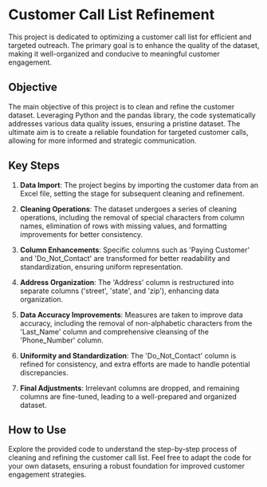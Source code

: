 # Customer Call List Refinement

This project is dedicated to optimizing a customer call list for efficient and targeted outreach. The primary goal is to enhance the quality of the dataset, making it well-organized and conducive to meaningful customer engagement.

## Objective

The main objective of this project is to clean and refine the customer dataset. Leveraging Python and the pandas library, the code systematically addresses various data quality issues, ensuring a pristine dataset. The ultimate aim is to create a reliable foundation for targeted customer calls, allowing for more informed and strategic communication.

## Key Steps

1. **Data Import**: The project begins by importing the customer data from an Excel file, setting the stage for subsequent cleaning and refinement.

2. **Cleaning Operations**: The dataset undergoes a series of cleaning operations, including the removal of special characters from column names, elimination of rows with missing values, and formatting improvements for better consistency.

3. **Column Enhancements**: Specific columns such as 'Paying Customer' and 'Do_Not_Contact' are transformed for better readability and standardization, ensuring uniform representation.

4. **Address Organization**: The 'Address' column is restructured into separate columns ('street', 'state', and 'zip'), enhancing data organization.

5. **Data Accuracy Improvements**: Measures are taken to improve data accuracy, including the removal of non-alphabetic characters from the 'Last_Name' column and comprehensive cleansing of the 'Phone_Number' column.

6. **Uniformity and Standardization**: The 'Do_Not_Contact' column is refined for consistency, and extra efforts are made to handle potential discrepancies.

7. **Final Adjustments**: Irrelevant columns are dropped, and remaining columns are fine-tuned, leading to a well-prepared and organized dataset.

## How to Use

Explore the provided code to understand the step-by-step process of cleaning and refining the customer call list. Feel free to adapt the code for your own datasets, ensuring a robust foundation for improved customer engagement strategies.
